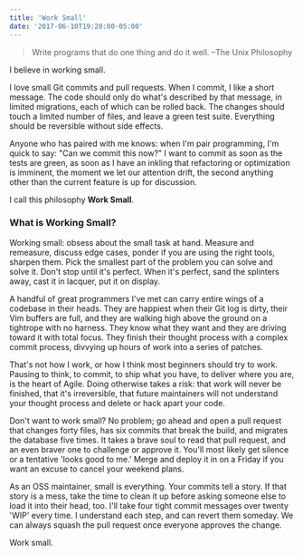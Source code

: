 ```yaml
---
title: 'Work Small'
date: '2017-06-10T19:20:00-05:00'
---
```


> Write programs that do one thing and do it well. –The Unix Philosophy

I believe in working small.

I love small Git commits and pull requests. When I commit, I like a short
message. The code should only do what's described by that message, in limited
migrations, each of which can be rolled back. The changes should touch a
limited number of files, and leave a green test suite. Everything should be
reversible without side effects.

Anyone who has paired with me knows: when I'm pair programming, I'm quick to
say: "Can we commit this now?" I want to commit as soon as the tests are green,
as soon as I have an inkling that refactoring or optimization is imminent, the
moment we let our attention drift, the second anything other than the current
feature is up for discussion.

I call this philosophy **Work Small**.

### What is Working Small?

Working small: obsess about the small task at hand. Measure and remeasure,
discuss edge cases, ponder if you are using the right tools, sharpen them. Pick
the smallest part of the problem you can solve and solve it. Don't stop until
it's perfect. When it's perfect, sand the splinters away, cast it in lacquer,
put it on display.

A handful of great programmers I've met can carry entire wings of a codebase in
their heads. They are happiest when their Git log is dirty, their Vim buffers
are full, and they are walking high above the ground on a tightrope with no
harness. They know what they want and they are driving toward it with total
focus. They finish their thought process with a complex commit process,
divvying up hours of work into a series of patches.

That's not how I work, or how I think most beginners should try to work.
Pausing to think, to commit, to ship what you have, to deliver where you are,
is the heart of Agile. Doing otherwise takes a risk: that work will never be
finished, that it's irreversible, that future maintainers will not understand
your thought process and delete or hack apart your code.

Don't want to work small? No problem; go ahead and open a pull request that
changes forty files, has six commits that break the build, and migrates the
database five times. It takes a brave soul to read that pull request, and an even
braver one to challenge or approve it. You'll most likely get silence or a
tentative 'looks good to me.' Merge and deploy it in on a Friday if you want an
excuse to cancel your weekend plans.

As an OSS maintainer, small is everything. Your commits tell a story. If that
story is a mess, take the time to clean it up before asking someone else to
load it into their head, too. I'll take four tight commit messages over twenty
'WIP' every time. I understand each step, and can revert them someday. We can
always squash the pull request once everyone approves the change.

Work small.
